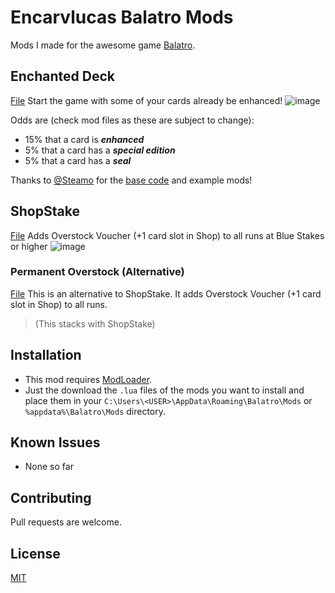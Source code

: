 # Encarvlucas Balatro Mods
Mods I made for the awesome game [Balatro](https://store.steampowered.com/app/2379780/Balatro/).

## Enchanted Deck
[File](/EnchantedDeck.lua)
Start the game with some of your cards already be enhanced!
![image](https://github.com/encarvlucas/EncarvlucasBalatroMods/assets/30300926/8999a036-746c-4272-b56a-a96a374a77fc)

Odds are (check mod files as these are subject to change):
- 15% that a card is **_enhanced_**
- 5% that a card has a **_special edition_**
- 5% that a card has a **_seal_**

Thanks to [@Steamo](https://github.com/Steamopollys) for the [base code](https://github.com/Steamopollys/Steamodded/blob/main/example_mods/UltimateRandom.lua) and example mods!

## ShopStake
[File](/ShopStake.lua)
Adds Overstock Voucher (+1 card slot in Shop) to all runs at Blue Stakes or higher
![image](https://github.com/encarvlucas/EncarvlucasBalatroMods/assets/30300926/fe27a9d4-9b03-4994-bff0-17669a7a54cc)

### Permanent Overstock (Alternative)
[File](/PermanentOverstock.lua)
This is an alternative to ShopStake. It adds Overstock Voucher (+1 card slot in Shop) to all runs.

> (This stacks with ShopStake)


## Installation
- This mod requires [ModLoader](https://github.com/Steamopollys/Steamodded/).
- Just the download the `.lua` files of the mods you want to install and place them in your `C:\Users\<USER>\AppData\Roaming\Balatro\Mods` or `%appdata%\Balatro\Mods` directory.


## Known Issues
- None so far

## Contributing
Pull requests are welcome.

## License
[MIT](https://choosealicense.com/licenses/mit/)
